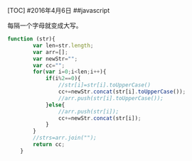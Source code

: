 [TOC]#2016年4月6日##javascript每隔一个字母就变成大写。```jsfunction (str){        var len=str.length;        var arr=[];        var newStr="";        var cc="";        for(var i=0;i<len;i++){            if(i%2==0){                //str[i]=str[i].toUpperCase()                cc+=newStr.concat(str[i].toUpperCase());                //arr.push(str[i].toUpperCase());            }else{                //arr.push(str[i]);                cc+=newStr.concat(str[i]);            }        }        //strs=arr.join("");        return cc;    }```
